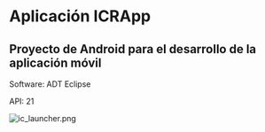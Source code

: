 # Aplicación ICRApp #

## Proyecto de Android para el desarrollo de la aplicación móvil ##

Software: ADT Eclipse

API: 21

![ic_launcher.png](https://bitbucket.org/repo/a46y5q/images/2331207080-ic_launcher.png)